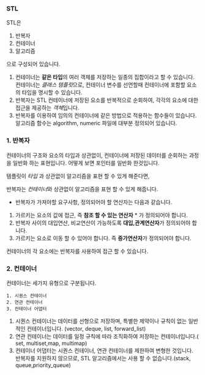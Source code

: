 ### STL ###

STL은 
1. 반복자
2. 컨테이너
3. 알고리즘

으로 구성되어 있습니다.

 1. 컨테이너는 **같은 타입**의 여러 객체를 저장하는 일종의 집합이라고 할 수 있습니다. 컨테이너는 *클래스 템플릿*으로, 컨테이너 변수를 선언할때 컨테이너에 포함할 요소의 타입을 명시할 수 있습니다.
 2. 반복자는 STL 컨테이너에 저장된 요소를 반복적으로 순회하여, 각각의 요소에 대한 접근을 제공하는 *객체*입니다.
 3. 반복자를 이용하여 임의의 컨테이너에 같은 방법으로 적용하는 함수들이 있습니다. 알고리즘 함수는 algorithm, numeric 파일에 대부분 정의되어 있습니다.


### 1. 반복자 ###

컨테이너의 구조와 요소의 타입과 상관없이, 컨테이너에 저장된 데이터를 순회하는 과정을 일반화 하는 표현입니다. 어떻게 보면 포인터를 일반화 한것입니다.

템플릿이 *타입*   과 상관없이 알고리즘을 표현 할 수 있게 해준다면,

반복자는 *컨테이너*와 상관없이 알고리즘을 표현 할 수 있게 해줍니다.

* 반복자가 가져야할 요구사항, 정의되어야 할 연산자는 다음과 같습니다.
1) 가르키는 요소의 값에 접근, 즉 **참조 할 수 있는 연산자**  * 가 정의되어야 합니다.
2) 반복자 사이의 대입연산, 비교연산이 가능하도록 **대입,관계연산자**가 정의되어야 합니다.
3) 가르키는 요소로 이동 할 수 있어야 합니다. 즉 **증가연산자**가 정의되어야 합니다.

컨테이너의 각 요소에는 반복자를 사용하여 접근 할 수 있습니다.

### 2. 컨테이너 ###

컨테이너는 세가지 유형으로 구분됩니다.

	1. 시퀀스 컨테이너
	2. 연관 컨테이너
	3. 컨테이너 어댑터
 1) 시퀀스 컨테이너는 데이터를 선형으로 저장하며, 특별한 제약이나 규칙이 없는 일반적인 컨테이너입니다. (vector, deque, list, forward_list)
 2) 연관 컨테이너는 데이터를 일정 규칙에 따라 조직화하여 저장하는 컨테이너입니다.( set, multiset,map, multimap)
 3) 컨테이너 어댑터는 시퀀스 컨테이너, 연관 컨테이너를 제한하여 변형한 것입니다. 반복자를 지원하지 않으므로, STL 알고리즘에서는 사용 할 수 없습니다.(stack, queue,priority_queue)
 
 
